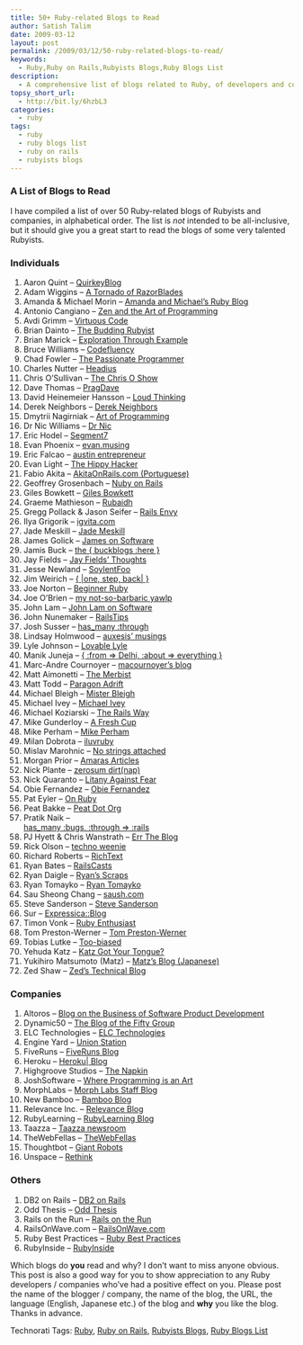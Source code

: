 ```yaml
---
title: 50+ Ruby-related Blogs to Read
author: Satish Talim
date: 2009-03-12
layout: post
permalink: /2009/03/12/50-ruby-related-blogs-to-read/
keywords:
  - Ruby,Ruby on Rails,Rubyists Blogs,Ruby Blogs List
description:
  - A comprehensive list of blogs related to Ruby, of developers and companies.
topsy_short_url:
  - http://bit.ly/6hzbL3
categories:
  - ruby
tags:
  - ruby
  - ruby blogs list
  - ruby on rails
  - rubyists blogs
---
```

<div>
  <h3>
    A List of Blogs to Read
  </h3>
  
  <p>
  I have compiled a list of over 50 Ruby-related blogs of Rubyists and companies, in alphabetical order. The list is <em>not</em> intended to be all-inclusive, but it should give you a great start to read the blogs of some very talented Rubyists.<!--more-->
  </p>
  
  <h3>
    Individuals
  </h3>
  
  <ol>
    <li>
      Aaron Quint &#8211; <a href="http://www.quirkey.com/blog/">QuirkeyBlog</a>
    </li>
    <li>
      Adam Wiggins &#8211; <a href="http://adam.blog.heroku.com/">A Tornado of RazorBlades</a>
    </li>
    <li>
      Amanda & Michael Morin &#8211; <a href="http://ruby.about.com/b/">Amanda and Michael&#8217;s Ruby Blog</a>
    </li>
    <li>
      Antonio Cangiano &#8211; <a href="http://programmingzen.com/">Zen and the Art of Programming</a>
    </li>
    <li>
      Avdi Grimm &#8211; <a href="http://avdi.org/devblog/">Virtuous Code</a>
    </li>
    <li>
      Brian Dainto &#8211; <a href="http://buddingrubyist.com/">The Budding Rubyist</a>
    </li>
    <li>
      Brian Marick &#8211; <a href="http://www.exampler.com/blog/">Exploration Through Example</a>
    </li>
    <li>
      Bruce Williams &#8211; <a href="http://codefluency.com/">Codefluency</a>
    </li>
    <li>
      Chad Fowler &#8211; <a href="http://chadfowler.com/">The Passionate Programmer</a>
    </li>
    <li>
      Charles Nutter &#8211; <a href="http://blog.headius.com/">Headius</a>
    </li>
    <li>
      Chris O&#8217;Sullivan &#8211; <a href="http://www.thechrisoshow.com/">The Chris O Show</a>
    </li>
    <li>
      Dave Thomas &#8211; <a href="http://pragdave.pragprog.com/">PragDave</a>
    </li>
    <li>
      David Heinemeier Hansson &#8211; <a href="http://www.loudthinking.com/">Loud Thinking</a>
    </li>
    <li>
      Derek Neighbors &#8211; <a href="http://derekneighbors.com/">Derek Neighbors</a>
    </li>
    <li>
      Dmytrii Nagirniak &#8211; <a href="http://blog.approache.com/">Art of Programming</a>
    </li>
    <li>
      Dr Nic Williams &#8211; <a href="http://drnicwilliams.com/">Dr Nic</a>
    </li>
    <li>
      Eric Hodel &#8211; <a href="http://blog.segment7.net/">Segment7</a>
    </li>
    <li>
      Evan Phoenix &#8211; <a href="http://blog.fallingsnow.net/">evan.musing</a>
    </li>
    <li>
      Eric Falcao &#8211; <a href="http://austinentrepreneur.wordpress.com/">austin entrepreneur</a>
    </li>
    <li>
      Evan Light &#8211; <a href="http://evan.tiggerpalace.com/">The Hippy Hacker</a>
    </li>
    <li>
      Fabio Akita &#8211; <a href="http://www.akitaonrails.com/">AkitaOnRails.com (Portuguese)</a>
    </li>
    <li>
      Geoffrey Grosenbach &#8211; <a href="http://nubyonrails.com/">Nuby on Rails</a>
    </li>
    <li>
      Giles Bowkett &#8211; <a href="http://gilesbowkett.blogspot.com/">Giles Bowkett</a>
    </li>
    <li>
      Graeme Mathieson &#8211; <a href="http://woss.name/">Rubaidh</a>
    </li>
    <li>
      Gregg Pollack & Jason Seifer &#8211; <a href="http://blog.envylabs.com/2010/04/rails-envy/">Rails Envy</a>
    </li>
    <li>
      Ilya Grigorik &#8211; <a href="http://www.igvita.com/">igvita.com</a>
    </li>
    <li>
      Jade Meskill &#8211; <a href="http://jademeskill.com/">Jade Meskill</a>
    </li>
    <li>
      James Golick &#8211; <a href="http://jamesgolick.com/">James on Software</a>
    </li>
    <li>
      Jamis Buck &#8211; <a href="http://weblog.jamisbuck.org/">the { buckblogs :here }</a>
    </li>
    <li>
      Jay Fields &#8211; <a href="http://blog.jayfields.com/">Jay Fields&#8217; Thoughts</a>
    </li>
    <li>
      Jesse Newland &#8211; <a href="http://soylentfoo.jnewland.com/">SoylentFoo</a>
    </li>
    <li>
      Jim Weirich &#8211; <a href="http://onestepback.org/">{ |one, step, back| }</a>
    </li>
    <li>
      Joe Norton &#8211; <a href="http://www.beginnerruby.com/">Beginner Ruby</a>
    </li>
    <li>
      Joe O&#8217;Brien &#8211; <a href="http://objo.com/">my not-so-barbaric yawlp</a>
    </li>
    <li>
      John Lam &#8211; <a href="http://www.iunknown.com/">John Lam on Software</a>
    </li>
    <li>
      John Nunemaker &#8211; <a href="http://railstips.org/">RailsTips</a>
    </li>
    <li>
      Josh Susser &#8211; <a href="http://blog.hasmanythrough.com/">has_many :through</a>
    </li>
    <li>
      Lindsay Holmwood &#8211; <a href="http://holmwood.id.au/~lindsay/">auxesis&#8217; musings</a>
    </li>
    <li>
      Lyle Johnson &#8211; <a href="http://lylejohnson.name/blog/">Lovable Lyle</a>
    </li>
    <li>
      Manik Juneja &#8211; <a href="http://www.fromdelhi.com/">{ :from => Delhi, :about => everything }</a>
    </li>
    <li>
      Marc-Andre Cournoyer &#8211; <a href="http://macournoyer.com/blog/">macournoyer&#8217;s blog</a>
    </li>
    <li>
      Matt Aimonetti &#8211; <a href="http://merbist.com/">The Merbist</a>
    </li>
    <li>
      Matt Todd &#8211; <a href="http://maraby.org/">Paragon Adrift</a>
    </li>
    <li>
      Michael Bleigh &#8211; <a href="http://mbleigh.com/blog.html">Mister Bleigh</a>
    </li>
    <li>
      Michael Ivey &#8211; <a href="http://gweezlebur.com/">Michael Ivey</a>
    </li>
    <li>
      Michael Koziarski &#8211; <a href="http://www.therailsway.com/">The Rails Way</a>
    </li>
    <li>
      Mike Gunderloy &#8211; <a href="http://afreshcup.com/">A Fresh Cup</a>
    </li>
    <li>
      Mike Perham &#8211; <a href="http://www.mikeperham.com/">Mike Perham</a>
    </li>
    <li>
      Milan Dobrota &#8211; <a href="http://rubylove.info/">iluvruby</a>
    </li>
    <li>
      Mislav Marohnic &#8211; <a href="http://mislav.uniqpath.com/blog/">No strings attached</a>
    </li>
    <li>
      Morgan Prior &#8211; <a href="http://amaras-tech.co.uk/article">Amaras Articles</a>
    </li>
    <li>
      Nick Plante &#8211; <a href="http://blog.zerosum.org/">zerosum dirt(nap)</a>
    </li>
    <li>
      Nick Quaranto &#8211; <a href="http://litanyagainstfear.com/">Litany Against Fear</a>
    </li>
    <li>
      Obie Fernandez &#8211; <a href="http://blog.obiefernandez.com/">Obie Fernandez</a>
    </li>
    <li>
      Pat Eyler &#8211; <a href="http://on-ruby.blogspot.com/">On Ruby</a>
    </li>
    <li>
      Peat Bakke &#8211; <a href="http://peat.org/">Peat Dot Org</a>
    </li>
    <li>
      Pratik Naik &#8211; <a href="http://m.onkey.org/"><br /> has_many :bugs, :through => :rails</a>
    </li>
    <li>
      PJ Hyett & Chris Wanstrath &#8211; <a href="http://errtheblog.com/">Err The Blog</a>
    </li>
    <li>
      Rick Olson &#8211; <a href="http://techno-weenie.net/">techno weenie</a>
    </li>
    <li>
      Richard Roberts &#8211; <a href="http://ricroberts.com/articles">RichText</a>
    </li>
    <li>
      Ryan Bates &#8211; <a href="http://railscasts.com/">RailsCasts</a>
    </li>
    <li>
      Ryan Daigle &#8211; <a href="http://ryandaigle.com/">Ryan&#8217;s Scraps</a>
    </li>
    <li>
      Ryan Tomayko &#8211; <a href="http://tomayko.com/writings/">Ryan Tomayko</a>
    </li>
    <li>
      Sau Sheong Chang &#8211; <a href="http://blog.saush.com/">saush.com</a>
    </li>
    <li>
      Steve Sanderson &#8211; <a href="http://stevesanderson.com/">Steve Sanderson</a>
    </li>
    <li>
      Sur &#8211; <a href="http://expressica.com/">Expressica::Blog</a>
    </li>
    <li>
      Timon Vonk &#8211; <a href="http://www.timonv.nl/">Ruby Enthusiast</a>
    </li>
    <li>
      Tom Preston-Werner &#8211; <a href="http://tom.preston-werner.com/">Tom Preston-Werner</a>
    </li>
    <li>
      Tobias Lutke &#8211; <a href="http://blog.leetsoft.com/">Too-biased</a>
    </li>
    <li>
      Yehuda Katz &#8211; <a href="http://yehudakatz.com/">Katz Got Your Tongue?</a>
    </li>
    <li>
      Yukihiro Matsumoto (Matz) &#8211; <a href="http://www.rubyist.net/~matz/">Matz&#8217;s Blog (Japanese)</a>
    </li>
    <li>
      Zed Shaw &#8211; <a href="http://www.zedshaw.com/blog/index.html">Zed&#8217;s Technical Blog</a>
    </li>
  </ol>
  
  <h3>
    Companies
  </h3>
  
  <ol>
    <li>
      Altoros &#8211; <a href="http://blog.altoros.com/">Blog on the Business of Software Product Development</a>
    </li>
    <li>
      Dynamic50 &#8211; <a href="http://blog.dynamic50.com/">The Blog of the Fifty Group</a>
    </li>
    <li>
      ELC Technologies &#8211; <a href="http://www.elctech.com/core">ELC Technologies</a>
    </li>
    <li>
      Engine Yard &#8211; <a href="http://blog.engineyard.com/">Union Station</a>
    </li>
    <li>
      FiveRuns &#8211; <a href="http://blog.fiveruns.com/">FiveRuns Blog</a>
    </li>
    <li>
      Heroku &#8211; <a href="http://blog.heroku.com/">Heroku| Blog</a>
    </li>
    <li>
      Highgroove Studios &#8211; <a href="http://napkin.highgroove.com/">The Napkin</a>
    </li>
    <li>
      JoshSoftware &#8211; <a href="http://blog.joshsoftware.com/">Where Programming is an Art</a>
    </li>
    <li>
      MorphLabs &#8211; <a href="http://blog.mor.ph/">Morph Labs Staff Blog</a>
    </li>
    <li>
      New Bamboo &#8211; <a href="http://blog.new-bamboo.co.uk/">Bamboo Blog</a>
    </li>
    <li>
      Relevance Inc. &#8211; <a href="http://blog.thinkrelevance.com/">Relevance Blog</a>
    </li>
    <li>
      RubyLearning &#8211; <a href="http://rubylearning.com/blog/">RubyLearning Blog</a>
    </li>
    <li>
      Taazza &#8211; <a href="http://blog.taazza.com/">Taazza newsroom</a>
    </li>
    <li>
      TheWebFellas &#8211; <a href="http://thewebfellas.com/blog">TheWebFellas</a>
    </li>
    <li>
      Thoughtbot &#8211; <a href="http://giantrobots.thoughtbot.com/">Giant Robots</a>
    </li>
    <li>
      Unspace &#8211; <a href="http://rethink.unspace.ca/">Rethink</a>
    </li>
  </ol>
  
  <h3>
    Others
  </h3>
  
  <ol>
    <li>
      DB2 on Rails &#8211; <a href="http://db2onrails.com/">DB2 on Rails</a>
    </li>
    <li>
      Odd Thesis &#8211; <a href="http://oddthesis.org/">Odd Thesis</a>
    </li>
    <li>
      Rails on the Run &#8211; <a href="http://railsontherun.com/">Rails on the Run</a>
    </li>
    <li>
      RailsOnWave.com &#8211; <a href="http://www.railsonwave.com/">RailsOnWave.com</a>
    </li>
    <li>
      Ruby Best Practices &#8211; <a href="http://blog.rubybestpractices.com/">Ruby Best Practices</a>
    </li>
    <li>
      RubyInside &#8211; <a href="http://www.rubyinside.com/">RubyInside</a>
    </li>
  </ol>
  
  <p class="alert">
    Which blogs do <b>you</b> read and why? I don&#8217;t want to miss anyone obvious. This post is also a good way for you to show appreciation to any Ruby developers / companies who&#8217;ve had a positive effect on you. Please post the name of the blogger / company, the name of the blog, the URL, the language (English, Japanese etc.) of the blog and <b>why</b> you like the blog. Thanks in advance.
  </p>
</div>

Technorati Tags: <a href="http://technorati.com/tag/Ruby" rel="tag">Ruby</a>, <a href="http://technorati.com/tag/Ruby+on+Rails" rel="tag">Ruby on Rails</a>, <a href="http://technorati.com/tag/Rubyists+Blogs" rel="tag">Rubyists Blogs</a>, <a href="http://technorati.com/tag/Ruby+Blogs+List" rel="tag">Ruby Blogs List</a>
